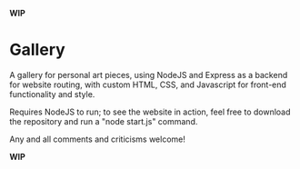 **WIP**
# Gallery
A gallery for personal art pieces, using NodeJS and Express as a backend for website routing, with custom HTML, CSS, and Javascript for front-end functionality and style.

Requires NodeJS to run; to see the website in action, feel free to download the repository and run a "node start.js" command.

Any and all comments and criticisms welcome!

**WIP**


